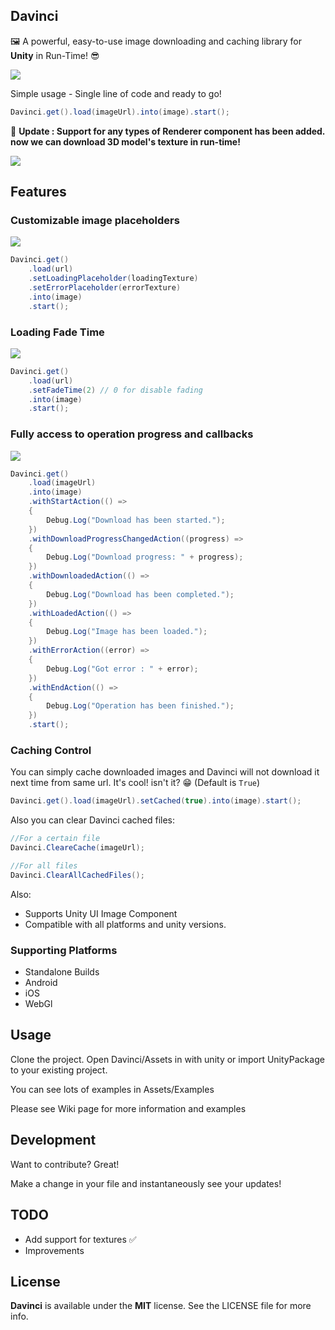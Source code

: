 Davinci
---
🖼 A powerful, easy-to-use image downloading and caching library for **Unity** in Run-Time! 😎 

![](https://user-images.githubusercontent.com/15744733/64790065-b75c6680-d58a-11e9-843d-4831fbc60306.gif)

Simple usage - Single line of code and ready to go!
```csharp
Davinci.get().load(imageUrl).into(image).start();
```

🔴 **Update : Support for any types of Renderer component has been added. now we can download 3D model's texture in run-time!**

![](https://user-images.githubusercontent.com/15744733/72981848-021ca380-3df3-11ea-89b4-1a1d7a6fd225.gif)


Features
---
### Customizable image placeholders

![](https://user-images.githubusercontent.com/15744733/64792966-7b77d000-d58f-11e9-853f-3ad438375ec6.gif)
```csharp
Davinci.get()
    .load(url)
    .setLoadingPlaceholder(loadingTexture)
    .setErrorPlaceholder(errorTexture)
    .into(image)
    .start();
```

### Loading Fade Time

![](https://user-images.githubusercontent.com/15744733/64794033-2d63cc00-d591-11e9-981d-167704a92be7.gif)
```csharp
Davinci.get()
    .load(url)
    .setFadeTime(2) // 0 for disable fading
    .into(image)
    .start();
```

### Fully access to operation progress and callbacks

![](https://user-images.githubusercontent.com/15744733/64794838-5c2e7200-d592-11e9-90df-ec39b89b0aab.gif)
```csharp
Davinci.get()
    .load(imageUrl)
    .into(image)
    .withStartAction(() =>
    {
        Debug.Log("Download has been started.");
    })
    .withDownloadProgressChangedAction((progress) =>
    {
        Debug.Log("Download progress: " + progress);
    })
    .withDownloadedAction(() =>
    {
        Debug.Log("Download has been completed.");
    })
    .withLoadedAction(() =>
    {
        Debug.Log("Image has been loaded.");
    })
    .withErrorAction((error) =>
    {
        Debug.Log("Got error : " + error);
    })
    .withEndAction(() =>
    {
        Debug.Log("Operation has been finished.");
    })
    .start();
```

### Caching Control
You can simply cache downloaded images and Davinci will not download it next time from same url. It's cool! isn't it? 😁
(Default is `True`)

```csharp
Davinci.get().load(imageUrl).setCached(true).into(image).start();
```

Also you can clear Davinci cached files: 
```csharp
//For a certain file
Davinci.CleareCache(imageUrl);

//For all files
Davinci.ClearAllCachedFiles();
```

Also:
- Supports Unity UI Image Component
- Compatible with all platforms and unity versions.

### Supporting Platforms
- Standalone Builds
- Android
- iOS
- WebGl

Usage
----
Clone the project. Open Davinci/Assets in with unity or import UnityPackage to your existing project.

You can see lots of examples in Assets/Examples

Please see Wiki page for more information and examples

Development
----
Want to contribute? Great! 

Make a change in your file and instantaneously see your updates!

TODO
----
 - Add support for textures ✅ 
 - Improvements

License
----
**Davinci** is available under the **MIT** license. See the LICENSE file for more info.

